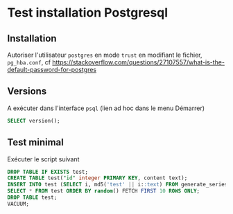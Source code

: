 Test installation Postgresql
============================

Installation
------------

Autoriser l'utilisateur `postgres` en mode `trust` en modifiant le fichier, `pg_hba.conf`, cf <https://stackoverflow.com/questions/27107557/what-is-the-default-password-for-postgres>

Versions
--------

A exécuter dans l'interface `psql` (lien ad hoc dans le menu Démarrer)

```sql
SELECT version();
```

Test minimal
------------

Exécuter le script suivant

```sql
DROP TABLE IF EXISTS test;
CREATE TABLE test("id" integer PRIMARY KEY, content text);
INSERT INTO test (SELECT i, md5('test' || i::text) FROM generate_series(1, 1000) AS g(i));
SELECT * FROM test ORDER BY random() FETCH FIRST 10 ROWS ONLY;
DROP TABLE test;
VACUUM;
```
